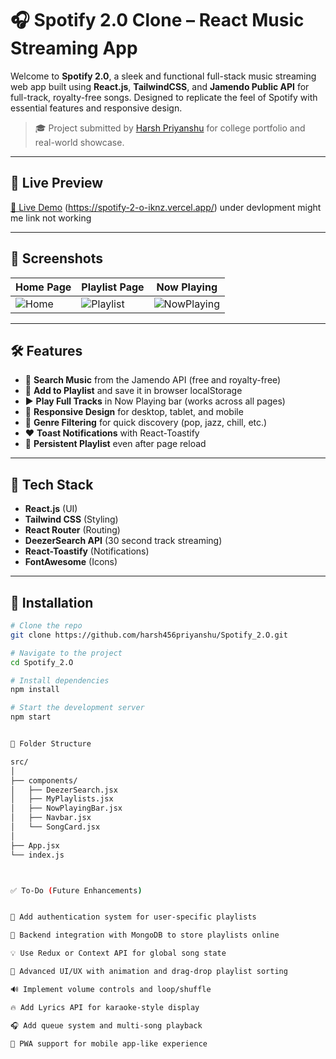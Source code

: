 # 🎧 Spotify 2.0 Clone – React Music Streaming App

Welcome to **Spotify 2.0**, a sleek and functional full-stack music streaming web app built using **React.js**, **TailwindCSS**, and **Jamendo Public API** for full-track, royalty-free songs. Designed to replicate the feel of Spotify with essential features and responsive design.

> 🎓 Project submitted by [Harsh Priyanshu](https://github.com/harsh456priyanshu) for college portfolio and real-world showcase.

---

## 🚀 Live Preview

[🔗 Live Demo]() (https://spotify-2-o-iknz.vercel.app/) under devlopment might me link not working


---

## 📸 Screenshots

| Home Page | Playlist Page | Now Playing |
|-----------|----------------|--------------|
| ![Home](../spotify-frontend/src/assets/Screen%20short/Screenshot%202025-07-06%20102631.png) | ![Playlist](./src/assets//Screen%20short/Screenshot%202025-07-06%20102746.png) | ![NowPlaying](./src//assets//Screen%20short/Screenshot%202025-07-06%20103339.png) |

---

## 🛠️ Features

- 🎵 **Search Music** from the Jamendo API (free and royalty-free)
- 📜 **Add to Playlist** and save it in browser localStorage
- ▶️ **Play Full Tracks** in Now Playing bar (works across all pages)
- 📱 **Responsive Design** for desktop, tablet, and mobile
- 🧠 **Genre Filtering** for quick discovery (pop, jazz, chill, etc.)
- ❤️ **Toast Notifications** with React-Toastify
- 🔄 **Persistent Playlist** even after page reload

---

## 🧩 Tech Stack

- **React.js** (UI)
- **Tailwind CSS** (Styling)
- **React Router** (Routing)
- **DeezerSearch API** (30 second track streaming)
- **React-Toastify** (Notifications)
- **FontAwesome** (Icons)

---

## 🧪 Installation

```bash
# Clone the repo
git clone https://github.com/harsh456priyanshu/Spotify_2.O.git

# Navigate to the project
cd Spotify_2.O

# Install dependencies
npm install

# Start the development server
npm start


📝 Folder Structure

src/
│
├── components/
│   ├── DeezerSearch.jsx
│   ├── MyPlaylists.jsx
│   ├── NowPlayingBar.jsx
│   ├── Navbar.jsx
│   └── SongCard.jsx
│
├── App.jsx
└── index.js



✅ To-Do (Future Enhancements)


🎤 Add authentication system for user-specific playlists

📁 Backend integration with MongoDB to store playlists online

💡 Use Redux or Context API for global song state

📱 Advanced UI/UX with animation and drag-drop playlist sorting

🔊 Implement volume controls and loop/shuffle

🔥 Add Lyrics API for karaoke-style display

🎧 Add queue system and multi-song playback

📲 PWA support for mobile app-like experience
